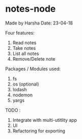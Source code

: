 ﻿# notes-node
Made by Harsha
Date: 23-04-18

Four features:
1. Read notes
2. Take notes
3. List all notes
4. Remove/Delete note

Packages / Modules used:
1. fs
2. os (optional)
3. lodash
4. nodemon
5. yargs

TODO :
1. Integrate with multi-utitlity app
2. UI
3. Refactoring for exporting

